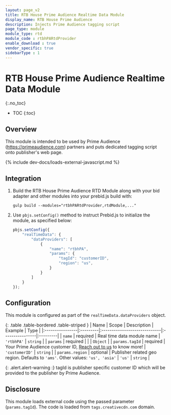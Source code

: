 ```yaml
---
layout: page_v2
title: RTB House Prime Audience Realtime Data Module
display_name: RTB House Prime Audience
description: Injects Prime Audience tagging script
page_type: module
module_type: rtd
module_code : rtbhPARtdProvider
enable_download : true
vendor_specific: true
sidebarType : 1
---
```


 # RTB House Prime Audience Realtime Data Module
{:.no_toc}

* TOC
{:toc}

 ## Overview
This module is intended to be used by Prime Audience (https://primeaudience.com) partners and puts dedicated tagging script onto publisher's web page.

  {% include dev-docs/loads-external-javascript.md %}

## Integration

1. Build the RTB House Prime Audience RTD Module along with your bid adapter and other modules into your prebid.js build with:

    ```
    gulp build --modules="rtbhPARtdProvider,rtdModule,..."
    ```
2. Use `pbjs.setConfig()` method to instruct Prebid.js to initialize the module, as specified below:
    ```javascript
    pbjs.setConfig({
        "realTimeData": {
            "dataProviders": [
                {
                    "name": "rtbhPA",
                    "params": {
                        "tagId": "customerID",
                        "region": "us",
                    }
                }
            ]
        }
    });
    ``` 
## Configuration

This module is configured as part of the `realTimeData.dataProviders` object.

{: .table .table-bordered .table-striped }
| Name            | Scope    | Description                  | Example         |  Type    |
|:----------------|:---------|:-----------------------------|:----------------|:---------|
| `name`          | required | Real time data module name   | `'rtbhPA'`      | `string` |
| `params`        | required |                              |                 | `Object` |
| `params.tagId`  | required | Your Prime Audience customer ID, [Reach out to us](https://www.primeaudience.com/#contact) to know more! | `'customerID'` | `string` |
| `params.region` | optional | Publisher related geo region. Defaults to `'ams'`. Other values: `'us', 'asia'` | `'us'`   | `string` |

{: .alert.alert-warning :}
tagId is publisher specific customer ID which will be provided to the publisher by Prime Audience.

## Disclosure
This module loads external code using the passed parameter (`params.tagId`). The code is loaded from `tags.creativecdn.com` domain.